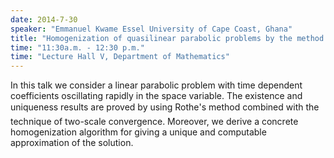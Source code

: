 ```yaml
---
date: 2014-7-30
speaker: "Emmanuel Kwame Essel University of Cape Coast, Ghana"
title: "Homogenization of quasilinear parabolic problems by the method of Rothe and two scale convergence"
time: "11:30a.m. - 12:30 p.m." 
time: "Lecture Hall V, Department of Mathematics"
---
```

In this talk we consider a linear parabolic problem with time dependent
coefficients oscillating rapidly in the space variable. The existence and
uniqueness results are proved by using Rothe&#146;'s method combined with
the technique of two-scale convergence. Moreover, we derive a concrete
homogenization algorithm for giving a unique and computable approximation
of the solution.
